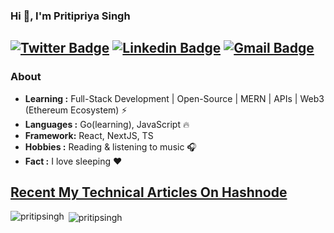 
### Hi 👋, I'm Pritipriya Singh 
[![Twitter Badge](https://img.shields.io/badge/-1ca0f1?style=flat-square&logo=twitter&logoColor=white&link=https://twitter.com/pritisinghhhh)](https://twitter.com/pritisinghhhh)  [![Linkedin Badge](https://img.shields.io/badge/-blue?style=flat-square&logo=Linkedin&logoColor=white&link=https://https://www.linkedin.com/in/pritipsingh//)](https://www.linkedin.com/in/pritipsingh/) [![Gmail Badge](https://img.shields.io/badge/-Pritipriya_Singh-c14438?style=flat-square&logo=Gmail&logoColor=white&link=mailto:mail2pritipriya@gmail.com)](mailto:mail2pritipriya@gmail.com)
---------------------------------------------------------------------------------------------------------------------------------------------------------------------------------
### About

-  **Learning :** Full-Stack Development | Open-Source | MERN | APIs | Web3 (Ethereum Ecosystem)  :zap:
-  **Languages :** Go(learning), JavaScript :fire:
-  **Framework:** React, NextJS, TS
-  **Hobbies :** Reading & listening to music :headphones:
-  **Fact :** I love sleeping :heart: 


## <a href="https://hashnode.com/@pritisingh">Recent My Technical Articles On Hashnode</a>  



<span>&nbsp;<img align="center" src="https://github-readme-stats.vercel.app/api?username=pritipsingh&show_icons=true&locale=en" alt="pritipsingh" /></span>
<span><img align="left" src="https://github-readme-stats.vercel.app/api/top-langs?username=pritipsingh&show_icons=true&locale=en&layout=compact" alt="pritipsingh" /></span>



